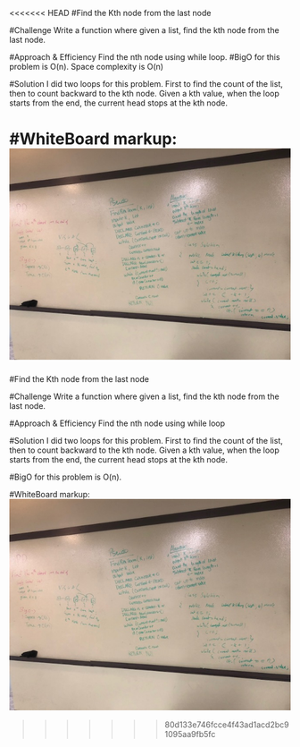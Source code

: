 <<<<<<< HEAD
#Find the Kth node from the last node

#Challenge
Write a function where given a list, find the kth node from the last node.

#Approach & Efficiency
Find the nth node using while loop. 
#BigO for this problem is O(n).
Space complexity is O(n)

#Solution
I did two loops for this problem. First to find the count of the list, then to count backward to the kth node. Given a kth value, when the loop starts from the end, the current head stops at the kth node. 




#WhiteBoard
markup: ![whiteboard kthnode](/Assets/KthNode.jpg)
=======
#Find the Kth node from the last node

#Challenge
Write a function where given a list, find the kth node from the last node.

#Approach & Efficiency
Find the nth node using while loop

#Solution
I did two loops for this problem. First to find the count of the list, then to count backward to the kth node. Given a kth value, when the loop starts from the end, the current head stops at the kth node. 

#BigO for this problem is O(n).


#WhiteBoard
markup: ![whiteboard kthnode](/Assets/KthNode.JPG)

>>>>>>> 80d133e746fcce4f43ad1acd2bc91095aa9fb5fc
